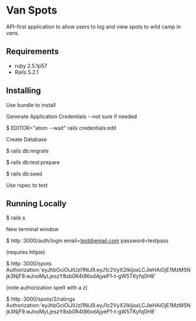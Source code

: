 # Van Spots
API-first application to allow users to log and view spots to wild camp in vans.

## Requirements

* ruby 2.5.1p57 
* Rails 5.2.1

## Installing

Use bundle to install

Generate Application Credentials --not sure if needed

$ EDITOR="atom --wait" rails credentials:edit

Create Database

$ rails db:migrate

$ rails db:test:prepare

$ rails db:seed

Use rspec to test

## Running Locally

$ rails s

New terminal window

$ http :3000/auth/login email=test@email.com password=testpass

(requires httpie)

$ http :3000/spots Authorization:'eyJhbGciOiJIUzI1NiJ9.eyJ1c2VyX2lkIjoxLCJleHAiOjE1MzM5Njk3NjF9.wJnoMyLjeszY8sb0R4t86xdAjyeP1-t-gW5TKyfq0H8'

(note authorization spelt with a z)

$ http :3000/spots/2/ratings Authorization:'eyJhbGciOiJIUzI1NiJ9.eyJ1c2VyX2lkIjoxLCJleHAiOjE1MzM5Njk3NjF9.wJnoMyLjeszY8sb0R4t86xdAjyeP1-t-gW5TKyfq0H8'
